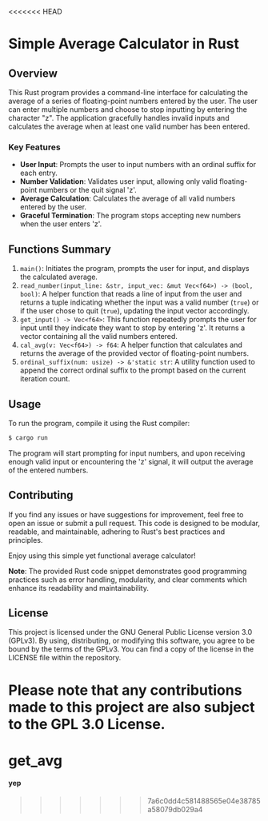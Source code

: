 <<<<<<< HEAD
# Simple Average Calculator in Rust

## Overview

This Rust program provides a command-line interface for calculating the average of a series of floating-point numbers entered by the user. The user can enter multiple numbers and choose to stop inputting by entering the character "z". The application gracefully handles invalid inputs and calculates the average when at least one valid number has been entered.

### Key Features

- **User Input**: Prompts the user to input numbers with an ordinal suffix for each entry.
- **Number Validation**: Validates user input, allowing only valid floating-point numbers or the quit signal 'z'.
- **Average Calculation**: Calculates the average of all valid numbers entered by the user.
- **Graceful Termination**: The program stops accepting new numbers when the user enters 'z'.

## Functions Summary

1. `main()`: Initiates the program, prompts the user for input, and displays the calculated average.
2. `read_number(input_line: &str, input_vec: &mut Vec<f64>) -> (bool, bool)`: A helper function that reads a line of input from the user and returns a tuple indicating whether the input was a valid number (`true`) or if the user chose to quit (`true`), updating the input vector accordingly.
3. `get_input() -> Vec<f64>`: This function repeatedly prompts the user for input until they indicate they want to stop by entering 'z'. It returns a vector containing all the valid numbers entered.
4. `cal_avg(v: Vec<f64>) -> f64`: A helper function that calculates and returns the average of the provided vector of floating-point numbers.
5. `ordinal_suffix(num: usize) -> &'static str`: A utility function used to append the correct ordinal suffix to the prompt based on the current iteration count.

## Usage

To run the program, compile it using the Rust compiler:
```bash
$ cargo run
```
The program will start prompting for input numbers, and upon receiving enough valid input or encountering the 'z' signal, it will output the average of the entered numbers.

## Contributing

If you find any issues or have suggestions for improvement, feel free to open an issue or submit a pull request. This code is designed to be modular, readable, and maintainable, adhering to Rust's best practices and principles.

Enjoy using this simple yet functional average calculator!

**Note**: The provided Rust code snippet demonstrates good programming practices such as error handling, modularity, and clear comments which enhance its readability and maintainability.

## License

This project is licensed under the GNU General Public License version 3.0 (GPLv3). By using, distributing, or modifying this software, you agree to be bound by the terms of the GPLv3. You can find a copy of the license in the LICENSE file within the repository.

Please note that any contributions made to this project are also subject to the GPL 3.0 License.
=======
# get_avg

#### yep
>>>>>>> 7a6c0dd4c581488565e04e38785a58079db029a4
